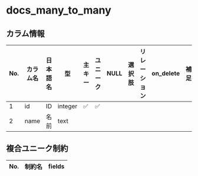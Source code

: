 # docs_many_to_many

## カラム情報

| No. | カラム名 | 日本語名 | 型 | 主キー | ユニーク | NULL | 選択肢 | リレーション | on_delete | 補足 |
|---|---|---|---|---|---|---|---|---|---|---|
| 1 | id | ID | integer | ✅ | ✅ |  |  |  |  |  |
| 2 | name | 名前 | text |  |  |  |  |  |  |  |
## 複合ユニーク制約

| No. | 制約名 | fields |
|---|---|---|
